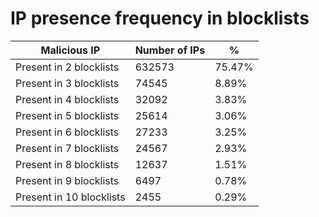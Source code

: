 # IP presence frequency in blocklists
| Malicious IP | Number of IPs | % |
|----|----|----|
| Present in 2 blocklists | 632573 | 75.47% |
| Present in 3 blocklists | 74545 | 8.89% |
| Present in 4 blocklists | 32092 | 3.83% |
| Present in 5 blocklists | 25614 | 3.06% |
| Present in 6 blocklists | 27233 | 3.25% |
| Present in 7 blocklists | 24567 | 2.93% |
| Present in 8 blocklists | 12637 | 1.51% |
| Present in 9 blocklists | 6497 | 0.78% |
| Present in 10 blocklists | 2455 | 0.29% |
